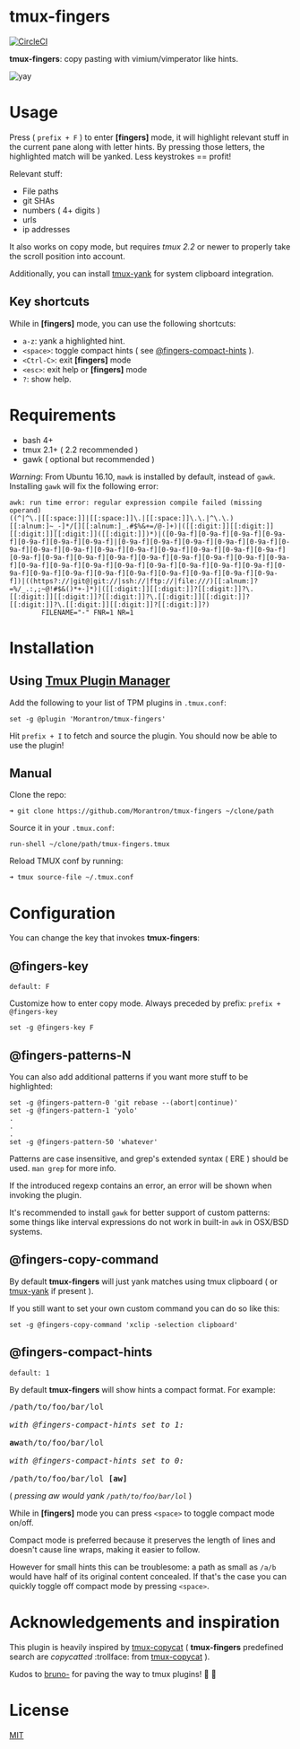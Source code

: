 # tmux-fingers

[![CircleCI](https://circleci.com/gh/Morantron/tmux-fingers.svg?style=svg)](https://circleci.com/gh/Morantron/tmux-fingers)

**tmux-fingers**: copy pasting with vimium/vimperator like hints.

![yay](http://i.imgur.com/5bSrBew.gif)

# Usage

Press ( `prefix + F` ) to enter **[fingers]** mode, it will highlight relevant stuff in the current
pane along with letter hints. By pressing those letters, the highlighted match
will be yanked. Less keystrokes == profit!

Relevant stuff:

* File paths
* git SHAs
* numbers ( 4+ digits )
* urls
* ip addresses

It also works on copy mode, but requires *tmux 2.2* or newer to properly take
the scroll position into account.

Additionally, you can install
[tmux-yank](https://github.com/tmux-plugins/tmux-yank) for system clipboard
integration.

## Key shortcuts

While in **[fingers]** mode, you can use the following shortcuts:

* `a-z`: yank a highlighted hint.
* `<space>`: toggle compact hints ( see [@fingers-compact-hints](#fingers-compact-hints) ).
* `<Ctrl-C>`: exit **[fingers]** mode
* `<esc>`: exit help or **[fingers]** mode
* `?`: show help.

# Requirements

* bash 4+
* tmux 2.1+ ( 2.2 recommended )
* gawk ( optional but recommended )

*Warning*: From Ubuntu 16.10, `mawk` is installed by default, instead of `gawk`. Installing `gawk` will fix the following error:

```shell
awk: run time error: regular expression compile failed (missing operand)
((^|^\.|[[:space:]]|[[:space:]]\.|[[:space:]]\.\.|^\.\.)[[:alnum:]~_-]*/[][[:alnum:]_.#$%&+=/@-]+)|([[:digit:]][[:digit:]][[:digit:]][[:digit:]]([[:digit:]])*)|([0-9a-f][0-9a-f][0-9a-f][0-9a-f][0-9a-f][0-9a-f][0-9a-f]|[0-9a-f][0-9a-f][0-9a-f][0-9a-f][0-9a-f][0-9a-f][0-9a-f][0-9a-f][0-9a-f][0-9a-f][0-9a-f][0-9a-f][0-9a-f][0-9a-f][0-9a-f][0-9a-f][0-9a-f][0-9a-f][0-9a-f][0-9a-f][0-9a-f][0-9a-f][0-9a-f][0-9a-f][0-9a-f][0-9a-f][0-9a-f][0-9a-f][0-9a-f][0-9a-f][0-9a-f][0-9a-f][0-9a-f][0-9a-f][0-9a-f][0-9a-f][0-9a-f][0-9a-f][0-9a-f][0-9a-f])|((https?://|git@|git://|ssh://|ftp://|file:///)[[:alnum:]?=%/_.:,;~@!#$&()*+-]*)|([[:digit:]][[:digit:]]?[[:digit:]]?\.[[:digit:]][[:digit:]]?[[:digit:]]?\.[[:digit:]][[:digit:]]?[[:digit:]]?\.[[:digit:]][[:digit:]]?[[:digit:]]?)
        FILENAME="-" FNR=1 NR=1
```

# Installation

## Using [Tmux Plugin Manager](https://github.com/tmux-plugins/tpm)

Add the following to your list of TPM plugins in `.tmux.conf`:

```
set -g @plugin 'Morantron/tmux-fingers'
```

Hit `prefix + I` to fetch and source the plugin. You should now be able to use
the plugin!

## Manual

Clone the repo:

```
➜ git clone https://github.com/Morantron/tmux-fingers ~/clone/path
```

Source it in your `.tmux.conf`:

```
run-shell ~/clone/path/tmux-fingers.tmux
```

Reload TMUX conf by running:

```
➜ tmux source-file ~/.tmux.conf
```

# Configuration

You can change the key that invokes **tmux-fingers**:

## @fingers-key

`default: F`

Customize how to enter copy mode. Always preceded by prefix: `prefix + @fingers-key`

```
set -g @fingers-key F
```

## @fingers-patterns-N

You can also add additional patterns if you want more stuff to be highlighted:

```
set -g @fingers-pattern-0 'git rebase --(abort|continue)'
set -g @fingers-pattern-1 'yolo'
.
.
.
set -g @fingers-pattern-50 'whatever'
```

Patterns are case insensitive, and grep's extended syntax ( ERE ) should be used.
`man grep` for more info.

If the introduced regexp contains an error, an error will be shown when
invoking the plugin.

It's recommended to install `gawk` for better support of custom
patterns: some things like interval expressions do not work in built-in `awk`
in OSX/BSD systems.

## @fingers-copy-command

By default **tmux-fingers** will just yank matches using tmux clipboard ( or
[tmux-yank](https://github.com/tmux-plugins/tmux-yank) if present ).

If you still want to set your own custom command you can do so like this:

```
set -g @fingers-copy-command 'xclip -selection clipboard'
```

## @fingers-compact-hints

`default: 1`

By default **tmux-fingers** will show hints a compact format. For example:

<pre>
/path/to/foo/bar/lol

<i>with <bold>@fingers-compact-hints</bold> set to <bold>1</bold>:</i>

<strong>aw</strong>ath/to/foo/bar/lol

<i>with <bold>@fingers-compact-hints</bold> set to <bold>0</bold>:</i>

/path/to/foo/bar/lol <strong>[aw]</strong>
</pre>

( _pressing *aw* would yank `/path/to/foo/bar/lol`_ )

While in **[fingers]** mode you can press `<space>` to toggle compact mode on/off.

Compact mode is preferred because it preserves the length of lines and doesn't
cause line wraps, making it easier to follow.

However for small hints this can be troublesome: a path as small as `/a/b`
would have half of its original content concealed. If that's the case you can
quickly toggle off compact mode by pressing `<space>`.

# Acknowledgements and inspiration

This plugin is heavily inspired by
[tmux-copycat](https://github.com/tmux-plugins/tmux-copycat) ( **tmux-fingers**
predefined search are *copycatted* :trollface: from
[tmux-copycat](https://github.com/tmux-plugins/tmux-copycat) ).

Kudos to [bruno-](https://github.com/bruno-) for paving the way to tmux
plugins! :clap: :clap:

# License

[MIT](https://github.com/Morantron/tmux-fingers/blob/master/LICENSE)
